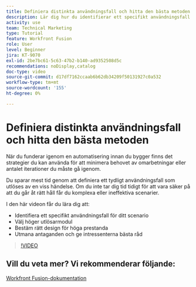 ```yaml
---
title: Definiera distinkta användningsfall och hitta den bästa metoden
description: Lär dig hur du identifierar ett specifikt användningsfall för ditt scenario, fastställer rätt design och ger intressenter de bästa råden i  [!DNL Adobe Workfront Fusion].
activity: use
team: Technical Marketing
type: Tutorial
feature: Workfront Fusion
role: User
level: Beginner
jira: KT-9070
exl-id: 2be7bc61-5c63-47b2-b140-ad9352508d5c
recommendations: noDisplay,catalog
doc-type: video
source-git-commit: d17df7162ccaab6b62db34209f50131927c0a532
workflow-type: tm+mt
source-wordcount: '155'
ht-degree: 0%

---
```


# Definiera distinkta användningsfall och hitta den bästa metoden

När du funderar igenom en automatisering innan du bygger finns det strategier du kan använda för att minimera behovet av omarbetningar eller antalet iterationer du måste gå igenom.

Du sparar mest tid genom att definiera ett tydligt användningsfall som utlöses av en viss händelse. Om du inte tar dig tid tidigt för att vara säker på att du går åt rätt håll får du komplexa eller ineffektiva scenarier.

I den här videon får du lära dig att:

* Identifiera ett specifikt användningsfall för ditt scenario
* Välj höger utlösarmodul
* Bestäm rätt design för höga prestanda
* Utmana antaganden och ge intressenterna bästa råd

>[!VIDEO](https://video.tv.adobe.com/v/335311/?quality=12&learn=on&enablevpops)

## Vill du veta mer? Vi rekommenderar följande:

[Workfront Fusion-dokumentation](https://experienceleague.adobe.com/docs/workfront/using/adobe-workfront-fusion/workfront-fusion-2.html?lang=en)
